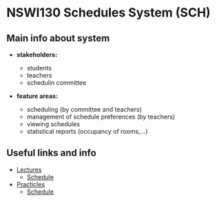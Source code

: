 # NSWI130 Schedules System (SCH)

## Main info about system

- **stakeholders:**
  - students
  - teachers
  - schedulin committee

- **feature areas:**
  - scheduling (by committee and teachers)
  - management of schedule preferences (by teachers)
  - viewing schedules
  - statistical reports (occupancy of rooms,...)

## Useful links and info

- [Lectures](https://cunicz-my.sharepoint.com/personal/11165798_cuni_cz/_layouts/15/onedrive.aspx?id=%2Fpersonal%2F11165798%5Fcuni%5Fcz%2FDocuments%2FNSWI130%2FNSWI130%2Dstudents%2D23%2Flectures&ga=1)
  - [Schedule](https://cunicz-my.sharepoint.com/:x:/g/personal/11165798_cuni_cz/EdxHdqvLngxOoqeGGopZ7AwB_cDb5is41wHczk2Wa1R_cQ?e=Jol78E)
- [Practicles](https://cunicz-my.sharepoint.com/personal/11165798_cuni_cz/_layouts/15/onedrive.aspx?id=%2Fpersonal%2F11165798%5Fcuni%5Fcz%2FDocuments%2FNSWI130%2FNSWI130%2Dstudents%2D23%2Fpracticals&ga=1)
  - [Schedule](https://cunicz-my.sharepoint.com/:x:/g/personal/11165798_cuni_cz/EbJEX83XXEhDtUs3DtoNm0EBO5TtojayYxvix92BrovXCA?e=nYT1ZE)
